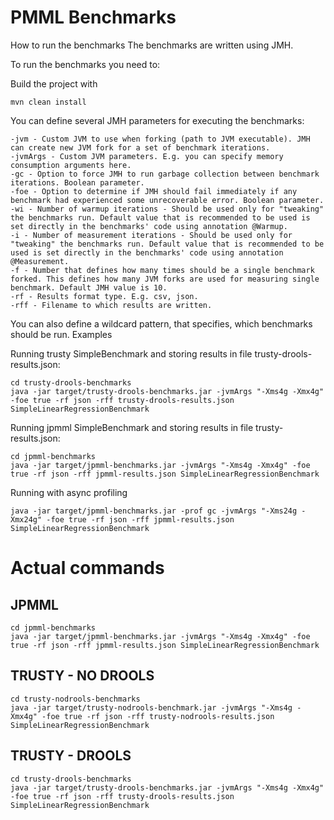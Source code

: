 PMML Benchmarks
===============

How to run the benchmarks
The benchmarks are written using JMH.

To run the benchmarks you need to:

Build the project with 
    
    mvn clean install

You can define several JMH parameters for executing the benchmarks:

    -jvm - Custom JVM to use when forking (path to JVM executable). JMH can create new JVM fork for a set of benchmark iterations.
    -jvmArgs - Custom JVM parameters. E.g. you can specify memory consumption arguments here.
    -gc - Option to force JMH to run garbage collection between benchmark iterations. Boolean parameter.
    -foe - Option to determine if JMH should fail immediately if any benchmark had experienced some unrecoverable error. Boolean parameter.
    -wi - Number of warmup iterations - Should be used only for "tweaking" the benchmarks run. Default value that is recommended to be used is set directly in the benchmarks' code using annotation @Warmup.
    -i - Number of measurement iterations - Should be used only for "tweaking" the benchmarks run. Default value that is recommended to be used is set directly in the benchmarks' code using annotation @Measurement.
    -f - Number that defines how many times should be a single benchmark forked. This defines how many JVM forks are used for measuring single benchmark. Default JMH value is 10.
    -rf - Results format type. E.g. csv, json.
    -rff - Filename to which results are written.

You can also define a wildcard pattern, that specifies, which benchmarks should be run.
Examples

Running trusty SimpleBenchmark and storing results in file trusty-drools-results.json:

    cd trusty-drools-benchmarks
    java -jar target/trusty-drools-benchmarks.jar -jvmArgs "-Xms4g -Xmx4g" -foe true -rf json -rff trusty-drools-results.json SimpleLinearRegressionBenchmark

Running jpmml SimpleBenchmark and storing results in file trusty-results.json:

    cd jpmml-benchmarks
    java -jar target/jpmml-benchmarks.jar -jvmArgs "-Xms4g -Xmx4g" -foe true -rf json -rff jpmml-results.json SimpleLinearRegressionBenchmark

Running with async profiling 

    java -jar target/jpmml-benchmarks.jar -prof gc -jvmArgs "-Xms24g -Xmx24g" -foe true -rf json -rff jpmml-results.json SimpleLinearRegressionBenchmark


Actual commands
===============

JPMML
-----

    cd jpmml-benchmarks
    java -jar target/jpmml-benchmarks.jar -jvmArgs "-Xms4g -Xmx4g" -foe true -rf json -rff jpmml-results.json SimpleLinearRegressionBenchmark

TRUSTY - NO DROOLS
------------------

    cd trusty-nodrools-benchmarks
    java -jar target/trusty-nodrools-benchmark.jar -jvmArgs "-Xms4g -Xmx4g" -foe true -rf json -rff trusty-nodrools-results.json SimpleLinearRegressionBenchmark

TRUSTY - DROOLS
---------------

    cd trusty-drools-benchmarks
    java -jar target/trusty-drools-benchmarks.jar -jvmArgs "-Xms4g -Xmx4g" -foe true -rf json -rff trusty-drools-results.json SimpleLinearRegressionBenchmark


